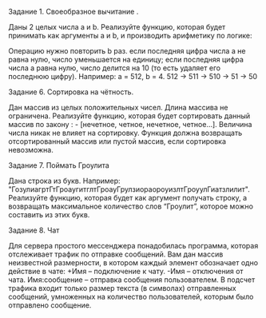 Задание 1. Своеобразное вычитание .

Даны 2 целых числа a и b. Реализуйте функцию, которая будет принимать как аргументы a и b, и производить арифметику по логике:

Операцию нужно повторить b раз.
если последняя цифра числа a не равна нулю, число уменьшается на единицу;
если последняя цифра числа a равна нулю, число делится на 10 (то есть удаляет его последнюю цифру).
Например:
a = 512, b = 4.
512 -> 511 -> 510 -> 51 -> 50


Задание 6. Сортировка на чётность.

Дан массив из целых положительных чисел. Длина массива не ограничена.
Реализуйте функцию, которая будет сортировать данный массив по закону : - [нечетное, четное, нечетное, четное…].
Величина числа никак не влияет на сортировку.
Функция должна возвращать отсортированный массив или пустой массив, если сортировка невозможна.

Задание 7. Поймать Гроулита

Дана строка из букв. Например: "ГозулиагртГтГроаугитглтГроауГрулзиораороуизлтГроуулГиатзлилит".
Реализуйте функцию, которая будет как аргумент получать строку, а возвращать максимальное количество слов “Гроулит”, которое можно составить из этих букв.

Задание 8. Чат

Для сервера простого мессенджера понадобилась программа, которая отслеживает трафик по отправке сообщений.
Вам дан массив неизвестной размерности, в котором каждый элемент обозначает одно действие в чате:
+Имя – подключение к чату.
-Имя – отключения от чата.
Имя:сообщение – отправка сообщения пользователем.
В подсчет трафика входит только размер текста (в символах) отправленных сообщений, умноженных на количество пользователей, которым было отправлено сообщение.

